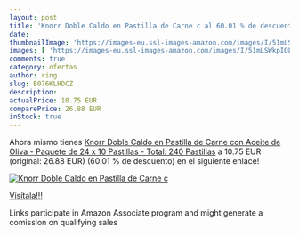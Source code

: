 ```yaml
---
layout: post
title: 'Knorr Doble Caldo en Pastilla de Carne c al 60.01 % de descuento'
date: 
thumbnailImage: 'https://images-eu.ssl-images-amazon.com/images/I/51mLSWkpIQL._SL200_.jpg'
images: [ 'https://images-eu.ssl-images-amazon.com/images/I/51mLSWkpIQL._SL200_.jpg' ]
comments: true
category: ofertas
author: ring
slug: B076KLHDCZ
description:
actualPrice: 10.75 EUR
comparePrice: 26.88 EUR
inStock: true
---
```


Ahora mismo tienes [Knorr Doble Caldo en Pastilla de Carne con Aceite de Oliva - Paquete de 24 x 10 Pastillas - Total: 240 Pastillas](https://www.amazon.es/dp/B076KLHDCZ/?tag=tolees-21) a 10.75 EUR (original: 26.88 EUR) (60.01 %  de descuento) en el siguiente enlace!

[![Knorr Doble Caldo en Pastilla de Carne c](https://images-eu.ssl-images-amazon.com/images/I/51mLSWkpIQL._SL200_.jpg)](https://www.amazon.es/dp/B076KLHDCZ/?tag=tolees-21)

[Visítala!!!](https://www.amazon.es/dp/B076KLHDCZ/?tag=tolees-21)

Links participate in Amazon Associate program and might generate a comission on qualifying sales
